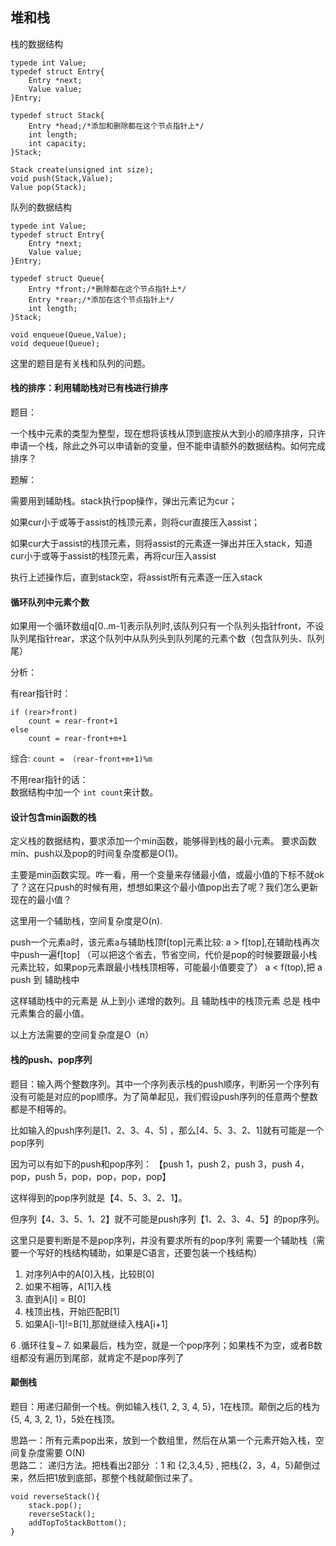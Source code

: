 
## 堆和栈


栈的数据结构

```
typede int Value;
typedef struct Entry{
	Entry *next;
	Value value;
}Entry;

typedef struct Stack{
	Entry *head;/*添加和删除都在这个节点指针上*/
	int length;
	int capacity;
}Stack;

Stack create(unsigned int size);
void push(Stack,Value);
Value pop(Stack);

```

队列的数据结构

```
typede int Value;
typedef struct Entry{
	Entry *next;
	Value value;
}Entry;

typedef struct Queue{
	Entry *front;/*删除都在这个节点指针上*/
	Entry *rear;/*添加在这个节点指针上*/
	int length;
}Stack;

void enqueue(Queue,Value);
void dequeue(Queue);
```

这里的题目是有关栈和队列的问题。

#### 栈的排序：利用辅助栈对已有栈进行排序

题目：

一个栈中元素的类型为整型，现在想将该栈从顶到底按从大到小的顺序排序，只许申请一个栈，除此之外可以申请新的变量，但不能申请额外的数据结构。如何完成排序？

题解：

需要用到辅助栈。stack执行pop操作，弹出元素记为cur；

如果cur小于或等于assist的栈顶元素，则将cur直接压入assist；

如果cur大于assist的栈顶元素，则将assist的元素逐一弹出并压入stack，知道cur小于或等于assist的栈顶元素，再将cur压入assist

执行上述操作后，直到stack空，将assist所有元素逐一压入stack

#### 循环队列中元素个数

如果用一个循环数组q[0..m-1]表示队列时,该队列只有一个队列头指针front，不设队列尾指针rear，求这个队列中从队列头到队列尾的元素个数（包含队列头、队列尾）

分析：

有rear指针时：

```
if (rear>front)  
	count = rear-front+1
else  
	count = rear-front+m+1
```
综合: `count = （rear-front+m+1)%m`

不用rear指针的话：  
数据结构中加一个 `int count`来计数。



#### 设计包含min函数的栈

定义栈的数据结构，要求添加一个min函数，能够得到栈的最小元素。
要求函数min、push以及pop的时间复杂度都是O(1)。

主要是min函数实现。咋一看，用一个变量来存储最小值，或最小值的下标不就ok了？这在只push的时候有用，想想如果这个最小值pop出去了呢？我们怎么更新现在的最小值？

这里用一个辅助栈，空间复杂度是O(n).

push一个元素a时，该元素a与辅助栈顶f[top]元素比较:
a > f[top],在辅助栈再次中push一遍f[top] （可以把这个省去，节省空间，代价是pop的时候要跟最小栈元素比较，如果pop元素跟最小栈栈顶相等，可能最小值要变了） 
a < f(top),把 a push 到 辅助栈中    

这样辅助栈中的元素是 从上到小 递增的数列。且 辅助栈中的栈顶元素 总是 栈中元素集合的最小值。

以上方法需要的空间复杂度是O（n）



#### 栈的push、pop序列

题目：输入两个整数序列。其中一个序列表示栈的push顺序，判断另一个序列有没有可能是对应的pop顺序。为了简单起见，我们假设push序列的任意两个整数都是不相等的。  

比如输入的push序列是[1、2、3、4、5] ，那么[4、5、3、2、1]就有可能是一个pop序列

因为可以有如下的push和pop序列：
【push 1，push 2，push 3，push 4，pop，push 5，pop，pop，pop，pop】  

这样得到的pop序列就是【4、5、3、2、1】。

但序列【4、3、5、1、2】就不可能是push序列【1、2、3、4、5】的pop序列。


这里只是要判断是不是pop序列，并没有要求所有的pop序列
需要一个辅助栈（需要一个写好的栈结构辅助，如果是C语言，还要包装一个栈结构）

1. 对序列A中的A[0]入栈，比较B[0]
2. 如果不相等，A[1]入栈
3. 直到A[i] = B[0]
4. 栈顶出栈，开始匹配B[1]
5. 如果A[i-1]!=B[1],那就继续入栈A[i+1]

6 .循环往复~
7. 如果最后，栈为空，就是一个pop序列；如果栈不为空，或者B数组都没有遍历到尾部，就肯定不是pop序列了



#### 颠倒栈

题目：用递归颠倒一个栈。例如输入栈{1, 2, 3, 4, 5}，1在栈顶。颠倒之后的栈为{5, 4, 3, 2, 1}，5处在栈顶。

思路一：所有元素pop出来，放到一个数组里，然后在从第一个元素开始入栈，空间复杂度需要 O(N)  
思路二： 递归方法。把栈看出2部分 ：1 和 {2,3,4,5} , 把栈{2，3，4，5}颠倒过来，然后把1放到底部，那整个栈就颠倒过来了。

```
void reverseStack(){    
    stack.pop();
    reverseStack();
    addTopToStackBottom();
}
```




 



 
